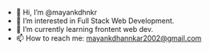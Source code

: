 - 👋 Hi, I’m @mayankdhnkr
- 👀 I’m interested in Full Stack Web Development.
- 🌱 I’m currently learning frontent web dev.
- 📫 How to reach me: mayankdhannkar2002@gmail.com

<!---
mayankdhnkr/mayankdhnkr is a ✨ special ✨ repository because its `README.md` (this file) appears on your GitHub profile.
You can click the Preview link to take a look at your changes.
--->
